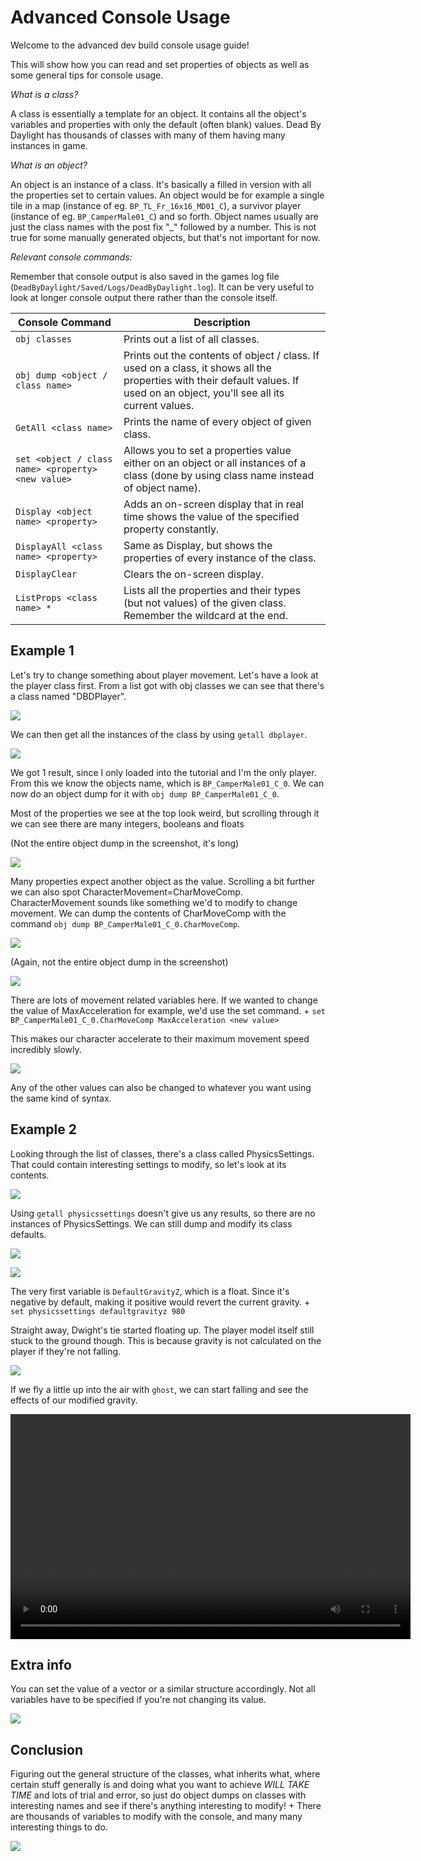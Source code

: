 # Advanced Console Usage

Welcome to the advanced dev build console usage guide!

This will show how you can read and set properties of objects as well as some general tips for console usage.

*What is a class?* 

A class is essentially a template for an object. It contains all the object's variables and properties with only the default (often blank) values. Dead By Daylight has thousands of classes with many of them having many instances in game.

*What is an object?* 

An object is an instance of a class. It's basically a filled in version with all the properties set to certain values. An object would be for example a single tile in a map (instance of eg. `BP_TL_Fr_16x16_MD01_C`), a survivor player (instance of eg. `BP_CamperMale01_C`) and so forth.  Object names usually are just the class names with the post fix "_" followed by a number. This is not true for some manually generated objects, but that's not important for now. 

*Relevant console commands:*

Remember that console output is also saved in the games log file (`DeadByDaylight/Saved/Logs/DeadByDaylight.log`). It can be very useful to look at longer console output there rather than the console itself.

| Console Command | Description
| --- | ----------- |
| `obj classes` | Prints out a list of all classes.
| `obj dump <object / class name>` | Prints out the contents of object / class. If used on a class, it shows all the properties with their default values. If used on an object, you'll see all its current values. 
| `GetAll <class name>` | Prints the name of every object of given class. 
| `set <object / class name> <property> <new value>` | Allows you to set a properties value either on an object or all instances of a class (done by using class name instead of object name). 
| `Display <object name> <property>` | Adds an on-screen display that in real time shows the value of the specified property constantly. 
| `DisplayAll <class name> <property>` | Same as Display, but shows the properties of every instance of the class. 
| `DisplayClear` | Clears the on-screen display. 
| `ListProps <class name> *` | Lists all the properties and their types (but not values) of the given class. Remember the wildcard at the end. 

## Example 1

Let's try to change something about player movement. Let's have a look at the player class first. From a list got with obj classes we can see that there's a class named "DBDPlayer".

![](https://media.discordapp.net/attachments/797737763931291668/820572243394035772/unknown.png)

We can then get all the instances of the class by using `getall dbplayer`.

![](https://media.discordapp.net/attachments/797737763931291668/820572415179489320/unknown.png)

We got 1 result, since I only loaded into the tutorial and I'm the only player. From this we know the objects name, which is `BP_CamperMale01_C_0`. We can now do an object dump for it with `obj dump BP_CamperMale01_C_0`. 

Most of the properties we see at the top look weird, but scrolling through it we can see there are many integers, booleans and floats

(Not the entire object dump in the screenshot, it's long)

![](https://media.discordapp.net/attachments/797737763931291668/820574858152771634/unknown.png)

Many properties expect another object as the value. Scrolling a bit further we can also spot CharacterMovement=CharMoveComp. CharacterMovement sounds like something we'd to modify to change movement. We can dump the contents of CharMoveComp with the command `obj dump BP_CamperMale01_C_0.CharMoveComp`.

![](https://cdn.discordapp.com/attachments/797737763931291668/820577391549349888/unknown.png)

(Again, not the entire object dump in the screenshot)

![](https://cdn.discordapp.com/attachments/797737763931291668/820577997924728842/unknown.png)

There are lots of movement related variables here. If we wanted to change the value of MaxAcceleration for example, we'd use the set command. +
`set BP_CamperMale01_C_0.CharMoveComp MaxAcceleration <new value>`

This makes our character accelerate to their maximum movement speed incredibly slowly.

![](https://media.discordapp.net/attachments/797737763931291668/820579351455203368/unknown.png)

Any of the other values can also be changed to whatever you want using the same kind of syntax.

## Example 2

Looking through the list of classes, there's a class called PhysicsSettings. That could contain interesting settings to modify, so let's look at its contents.

![](https://media.discordapp.net/attachments/797737763931291668/820581764396482571/unknown.png)

Using `getall physicssettings` doesn't give us any results, so there are no instances of PhysicsSettings. We can still dump and modify its class defaults.

![](https://media.discordapp.net/attachments/797737763931291668/820582027744903168/unknown.png)

![](https://media.discordapp.net/attachments/797737763931291668/820582246364479498/unknown.png)

The very first variable is `DefaultGravityZ`, which is a float. Since it's negative by default, making it positive would revert the current gravity. +
`set physicssettings defaultgravityz 980`

Straight away, Dwight's tie started floating up. The player model itself still stuck to the ground though. This is because gravity is not calculated on the player if they're not falling.

![](https://media.discordapp.net/attachments/797737763931291668/820583073669972008/unknown.png)

If we fly a little up into the air with `ghost`, we can start falling and see the effects of our modified gravity. 

<video width="640" height="360" controls>
  <source src="https://cdn.discordapp.com/attachments/797737763931291668/820586828779880468/gravitydemo.mp4" type="video/mp4">
  Your browser does not support the video tag.
</video>

## Extra info

You can set the value of a vector or a similar structure accordingly. Not all variables have to be specified if you're not changing its value.

![](https://media.discordapp.net/attachments/797737763931291668/820588919489429524/unknown.png)

## Conclusion

Figuring out the general structure of the classes, what inherits what, where certain stuff generally is and doing what you want to achieve *WILL TAKE TIME* and lots of trial and error, so just do object dumps on classes with interesting names and see if there's anything interesting to modify! +
There are thousands of variables to modify with the console, and many many interesting things to do.

![](https://media.discordapp.net/attachments/797737763931291668/820589565722361906/unknown.png)